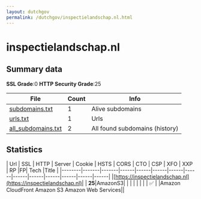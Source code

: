 ```yaml
---
layout: dutchgov
permalink: /dutchgov/inspectielandschap.nl.html
---
```



# inspectielandschap.nl
## Summary data


**SSL Grade**:0
**HTTP Security Grade**:25


| File       | Count | Info |
|------------|-------|------|
|[subdomains.txt](/data/inspectielandschap.nl/subdomains.txt)|1|Alive subdomains|
|[urls.txt](/data/inspectielandschap.nl/urls.txt)|1|Urls|
|[all_subdomains.txt](/data/inspectielandschap.nl/all_subdomains.txt)|2|All found subdomains (history)|


## Statistics


| Url | SSL | HTTP | Server | Cookie | HSTS | CORS | CTO | CSP | XFO | XXP | RP |FP| Tech |Title |
|--------|-------|-------|------|------|------|------|------|------|------|------|------|------|------|
|[https://inspectielandschap.nl](https://inspectielandschap.nl)| | **25**|AmazonS3| | | | | | | | :white_check_mark: | |Amazon CloudFront Amazon S3 Amazon Web Services||